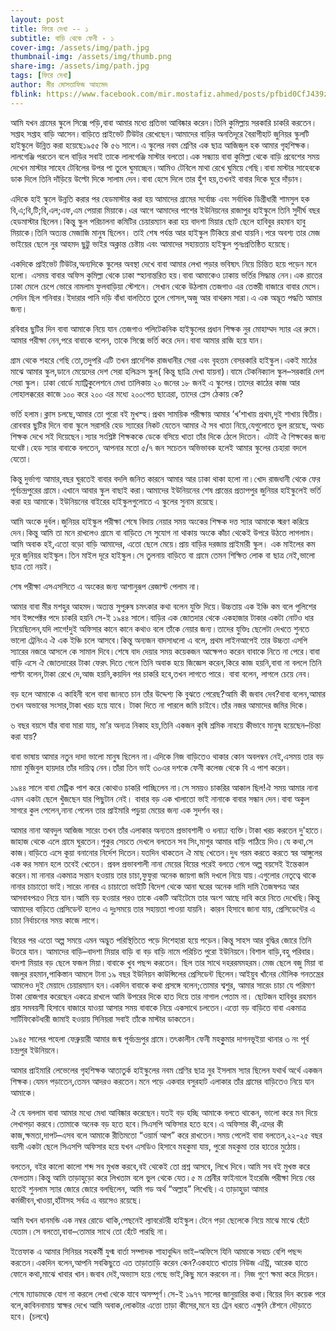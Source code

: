 ```yaml
---
layout: post
title: ফিরে দেখা -- ১
subtitle: বাড়ি থেকে ফেনী - ১
cover-img: /assets/img/path.jpg
thumbnail-img: /assets/img/thumb.png
share-img: /assets/img/path.jpg
tags: [ফিরে দেখা]
author: মীর মোসতাফিজ আহমেদ
fblink: https://www.facebook.com/mir.mostafiz.ahmed/posts/pfbid0CfJ439zatvueADbKJcXvK1op9QJPK3e2g8ju2Z5UKrCjFrgdiwT8kqkYA6yyYFnol
---
```

<p>
আমি যখন গ্রামের স্কুলে সিক্সে পড়ি,বাবা আমার মধ্যে প্রতিভা আবিষ্কার করেন।তিনি কুমিল্লায় সরকারি চাকরি করতেন। সপ্তাহ সপ্তাহ বাড়ি আসেন।বাড়িতে প্রাইভেট টিউটর রেখেছেন।আমাদের বাড়ির অনতিদূরে বৈরাগীহাট জুনিয়র স্কুলটি হাইস্কুলে উন্নিত করা হয়েছে১৯৫৫ কি ৫৬ সালে।এ স্কুলের নবম শ্রেণির এক ছাত্র আজিজুল হক আমার গৃহশিক্ষক।লালগেঞ্জি পরতেন বলে বাড়ির সবাই তাকে লালগেঞ্জি মাস্টার বলতো।এক সন্ধ্যায় বাবা কুমিল্লা থেকে বাড়ি প্রবেশের সময় দেখেন মাস্টার সাহেব টেবিলের উপর পা তুলে ঘুমাচ্ছেন।আমিও টেবিলে মাথা রেখে ঘুমিয়ে গেছি।বাবা মাস্টার সাহেবকে ডাক দিলে তিনি দাঁড়িয়ে উল্টো দিকে  সালাম দেন।বাবা হেসে দিলে তার হুঁশ হয়,তখনই বাবার দিকে ঘুরে দাঁড়ান।
</p><p>
এদিকে হাই স্কুলে উন্নতি করার পর হেডমাস্টার করা হয় আমাদের গ্রামের সর্বোচ্চ এবং সর্বাধিক ডিগ্রীধারী শামসুল হক বি,এ;বি,টি;বি,এল;এফ,এম পেয়ারা মিয়াকে।এর আগে আমাদের পাশের ইউনিয়নের রাজাপুর হাইস্কুলে তিনি সুদীর্ঘ বছর হেডমাস্টার ছিলেন।কিন্তু স্কুল পরিচালনা কমিটির চেয়ারম্যান করা হয় বাদশা মিয়ার ছোট ছেলে হাবিবুর রহমান হাবু মিয়াকে।তিনি অত্যন্ত মেজাজি মানুষ ছিলেন। তাই শেষ পর্যন্ত আর হাইস্কুল টিকিয়ে রাখা যায়নি।পরে অবশ্য তার মেজ ভাইয়ের ছেলে নুর আহমদ ছুট্টু ভাইর অক্লান্ত চেষ্টায় এবং আমাদের সহায়তায় হাইস্কুল পুনঃপ্রতিষ্ঠিত হয়েছে। </p><p>

একদিকে প্রাইভেট টিউটর,অন্যদিকে স্কুলের অবস্থা দেখে বাবা আমার লেখা পড়ার ভবিষ্যৎ নিয়ে চিন্তিত হয়ে পড়েন মনে হলো।
এসময় বাবার অফিস কুমিল্লা থেকে ঢাকা স্হানান্তরিত হয়।বাবা আমাকেও ঢাকায় ভর্তির সিদ্ধান্ত নেন।এক রাতের ঢাকা মেলে চেপে ভোরে নামলাম ফুলবাড়িয়া স্টেশনে। সেখান থেকে উঠলাম তেজগাও এর তেস্তরী বাজারে বাবার মেসে।সেদিন ছিল শনিবার।ইদারার পানি দড়ি বাঁধা বালতিতে তুলে গোসল,অজু আর বাথরুম সারা।এ এক অদ্ভূত পদ্ধতি আমার জন্য।</p><p>

রবিবার ছুটির দিন বাবা আমাকে নিয়ে যান তেজগাও পলিটেকনিক হাইস্কুলের প্রধান শিক্ষক নুর মোহাম্মদ স্যার এর রুমে।আমার পরীক্ষা নেন,পরে বাবাকে বলেন, তাকে সিক্সে ভর্তি করে দেন।বাবা আমার রাজি হয়ে যান।</p><p>

গ্রাম থেকে শহরে গেছি তো,তদুপরি এটি তখন প্রাদেশিক রাজধানীর সেরা এবং বৃহত্তম বেসরকারি হাইস্কুল।একই মাঠের মাঝে আমার স্কুল,ডানে মেয়েদের দেশ সেরা হলিক্রস স্কুল( কিন্তু ছাত্রি দেখা যায়না)।বামে টেকনিক্যাল স্কুল–সরকারি দেশ সেরা স্কুল। ঢাকা বোর্ডে ম্যাট্রিকুলেশনে মেধা তালিকায় ২০ জনের ১৮ জনই এ স্কুলের।তাদের কাঠের কাজ আর লোহালক্করের কাজে ১০০ করে ২০০ এর মধ্যে ২০০পেত ছাত্রেরা,
তাদের প্লেস ঠেকায় কে?  </p><p>

ভর্তি হলাম।ক্লাস চলছে,আমার তো পুরো বই মুখস্হ।প্রথম সাময়িক পরীক্ষায় আমার ‘খ’শাখায় প্রথম,দুই শাখায় দ্বিতীয়। 
রোববার ছুটির দিনে বাবা স্কুলে সরাসরি হেড স্যারের নিকট যেতেন  আমার ঐ সব খাতা নিয়ে,যেগুলোতে ভুল রয়েছে, অথচ শিক্ষক দেখে সই দিয়েছেন।স্যার সংশ্লিষ্ট শিক্ষককে ডেকে বসিয়ে খাতা তাঁর দিকে ঠেলে দিতেন। এটাই ঐ শিক্ষকের জন্য যথেষ্ট।হেড স্যার বাবাকে বলতেন, আপনার মতো ৫/৭ জন সচেতন অভিভাবক হলেই আমার স্কুলের চেহারা বদলে যেতো।</p><p>

কিন্তু দুর্ভাগ্য আমার,বছর ঘুরতেই বাবার বদলি জনিত কারনে আমার আর ঢাকা থাকা হলো না।খোদ রাজধানী থেকে ফের পূর্বচন্দ্রপুরের গ্রামে।এখানে আবার স্কুল বাছাই করা।আমাদের ইউনিয়নের শেষ প্রান্তের প্রতাপপুর জুনিয়র হাইস্কুলেই ভর্তি করা হয় আমাকে।ইউনিয়নের বাইরের হাইস্কুলগুলোতে এ স্কুলের সুনাম রয়েছে। </p><p>

আমি অংকে দুর্বল।জুনিয়র হাইস্কুল পরীক্ষা শেষে বিদায় নেয়ার সময় অংকের শিক্ষক দত্ত স্যার আমাকে স্মরণ করিয়ে দেন।কিন্তু আমি তা মনে রাখলেও গ্রামে বা বাড়িতে সে সুযোগ না থাকায় অংকে কাঁচা থেকেই উপরে উঠতে লাগলাম।আমি অবাক হই,এতো বড়ো বাড়ি আমাদের, এতো ছেলে মেয়ে।প্রায় বাড়ির দরজায় প্রাইমারী স্কুল। এক মাইলের কম দূরে জুনিয়র হাইস্কুল।তিন মাইল দূরে হাইস্কুল।সে তুলনায় বাড়িতে বা গ্রামে তেমন শিক্ষিত লোক বা ছাত্র নেই,ভালো ছাত্র তো নয়ই।</p><p>

শেষ পরীক্ষা এসএসসিতে এ অংকের জন্য আশানুরূপ রেজাল্ট পেলাম না। </p><p>


আমার বাবা মীর মশহুর আহমদ।অত্যন্ত সুপুরুষ চমৎকার কথা বলেন যুক্তি দিয়ে।উচ্চতায় এক ইঞ্চি কম বলে পুলিশের সাব ইন্সপেক্টর পদে চাকরি হয়নি সে-ই ১৯৪৪ সালে।বাড়ির এক জোতদার থেকে একহাজার টাকার একটা নোটও ধার নিয়েছিলেন,যদি লাগে!দুই অফিসার কানে কানে কথাও বলে তাঁকে নেয়ার জন্য।তাদের যুক্তিঃ ছেলেটা দেখতে শুনতে ভালো ট্রেনিংএ ঐ এক ইঞ্চি চলে আসবে।কিন্তু অন্যজন বাদসাধলো এ বলে, প্রথম লাইনআপেই তার উচ্চতা এসপি স্যারের নজরে আসলে কে সামাল দিবে।শেষে বাদ দেয়ার সময় কয়েকজন আক্ষেপও করেন বাবাকে নিতে না পেরে।বাবা বাড়ি এসে ঐ জোতদারের টাকা ফেরৎ দিতে গেলে তিনি অবাক হয়ে জিজ্ঞেস করেন,কিরে কাজ হয়নি,বাবা না বললে তিনি পাল্টা বলেন,টাকা রেখে দে,আজ হয়নি,কয়দিন পর চাকরি হবে,তখন লাগতে পারে। বাবা বলেন, লাগলে চেয়ে নেব। </p><p>

বড় হলে আমাকে এ কাহিনী বলে বাবা জানতে চান তাঁর উদ্দেশ্য কি বুঝতে পেরেছ?আমি কী জবাব দেব?বাবা বলেন,আমার তখন অভাবের সংসার,টাকা খরচ হয়ে যাবে। টাকা দিতে না পারলে জমি চাইবে।তাঁর নজর আমাদের জমির দিকে। </p><p>


 ৬ বছর  বয়সে যাঁর বাবা মারা যায়, মা’র অন্যত্র নিকাহ হয়,তিনি একজন কৃষি শ্রমিক নাহয়ে কীভাবে মানুষ হয়েছেন–চিন্তা করা যায়? </p><p>

বাবা ভাষায় আমার নতুন দাদা ভালো মানুষ ছিলেন না।এদিকে নিজ বাড়িতেও থাকার কোন অবলম্বন নেই,এসময় তার বড় মামা মুজিবুল হায়দার তাঁর দায়িত্ব নেন।তাঁরা তিন ভাই ৩০এর দশকে ফেনী কলেজ থেকে বি এ পাশ করেন। </p><p>

১৯৪৪ সালে বাবা মেট্রিক পাশ করে কোথাও চাকরি পাচ্ছিলেন না।সে সময়ও চাকরির আকাল ছিল!ঐ সময় আমার নানা এমন একটা ছেলে খুঁজছেন যার পিছুটান নেই।  বাবার বড় এক খালাতো ভাই নানাকে বাবার সন্ধান দেন।বাবা অকুল সাগরে কুল পেলেন,নানা পেলেন তার প্রাইমারি পড়ুয়া মেয়ের জন্য এক সুদর্শন বর। </p><p>

আমার নানা আবদুল আজিজ সারেং তখন তাঁর এলাকার অন্যতম প্রভাবশালী ও ধনাঢ্য ব্যক্তি।টাকা খরচ করতেন দু'হাতে।জাহাজ থেকে এলে গ্রামে ঘুরতেন।পুকুর সেচতে দেখলে বলতেন সব সিং,মাগুর আমার বাড়ি পাঠিয়ে দিও।যে কথা,সে কাজ।বাড়িতে এসে কূয়া বনানোর নির্দেশ দিতেন।যতদিন থাকতেন ঐ মাছ খেতেন।দুধ গরম করতে করতে স্বর আঙ্গুলের এক কর সমান হলে তবেই খেতেন। প্রবল প্রভাবশালী নানা মেয়ের বিয়ের পরেই বলতে গেলে অল্প বয়সেই ইন্তেকাল করেন।মা নানার একমাত্র সন্তান হওয়ায় তার চাচা,ফুফুরা অনেক জায়গা জমি দখলে নিয়ে যায়।এগুলোর নেতৃত্বে থাকে নানার চাচাতো ভাই।সারেং নানার এ চাচাতো ভাইটি বিদেশ থেকে আনা  ঘরের অনেক দামি দামি তৈজষপত্র  আর আসবাবপত্রও নিয়ে যান।আমি বড় হওয়ার পরও তাকে একটি আইটেমে তার অংশ আছে দাবি করে নিতে দেখেছি।কিন্তু আমাদের বাড়িতে প্রেসিডেন্ট হলেও এ দুঃসময়ে তার সহায়তা পাওয়া যায়নি। কারন হিসাবে জানা যায়, প্রেসিডেন্টের এ চাচা নির্বাচনের সময় কাজে লাগে। </p><p>

বিয়ের পর এতো অল্প সময়ে এমন অদ্ভুত পরিস্থিতিতে পড়ে দিশেহারা হয়ে পড়েন।কিন্তু সাহস আর বুদ্ধির জোরে তিনি উতরে যান।
আমাদের বাড়ি–বাদশা মিয়ার বাড়ি বা বড় বাড়ি নামে পরিচিত পুরো ইউনিয়নে।বিশাল বাড়ি,বহু পরিবার।বাদশা মিয়ার বড় ছেলে ফজল মিয়া।বাবাকে খুব পছন্দ করতেন। ছিল তার সাথে দহররমমহরম।মেজ ছেলে বজু মিয়া বা বজলুর রহমান,পাকিস্তান আমলে টানা ১৯ বছর ইউনিয়ন কাউন্সিলের প্রেসিডেন্ট ছিলেন।আইয়ুব খাঁনের মৌলিক গনতন্ত্রের আমলেও দুই মেয়াদে চেয়ারম্যান হন।একদিন বাবাকে কথা প্রসঙ্গে বলেন;তোমার শ্বশুর, আমার সারেং চাচা যে পরিমাণ টাকা রোজগার করেছেন একত্রে রাখলে আমি উপরের দিকে হাত দিয়ে তার নাগাল পেতাম না। ছোটজন হাবিবুর রহমান প্রায় সমবয়সী হিসাবে বাজারে যাওয়া আসার সময় বাবাকে নিয়ে একসাথে চলতেন।এত্তো বড় বাড়িতে বাবা একমাত্র সার্টিফিকেটধারী জামাই হওয়ায় সিনিয়রা সবাই তাঁকে মাস্টার ডাকতেন। </p><p>


 ১৯৪৫ সালের পহেলা ফেব্রুয়ারী আমার জন্ম পূর্বচন্দ্রপুর গ্রামে।তৎকালীন ফেনী মহকুুমার দাগনভূইয়া থানার ৩ নং পূর্ব চন্দ্রপুর ইউনিয়নে। </p><p>

আমার প্রাইমারি লেভেলের গৃহশিক্ষক আতাতুর্ক হাইস্কুলের নবম শ্রেণির ছাত্র নুর ইসলাম স্যার ছিলেন যথার্থ অর্থে একজন শিক্ষক।যেমন পড়াতেন,তেমন আদরও করতেন।মনে পড়ে একবার বসুরহাট এলাকার তাঁর গ্রামের বাড়িতেও নিয়ে যান আমাকে।
</p><p>

ঐ যে বললাম বাবা আমার মধ্যে মেধা আবিষ্কার করেছেন।যতই বড় হচ্ছি আমাকে বলতে থাকেন, ভালো করে মন দিয়ে লেখাপড়া করবে।তোমাকে অনেক বড় হতে হবে।সিএসপি অফিসার হতে হবে।এ অফিসার কী,এদের কী কাজ,ক্ষমতা,দাপট–এসব বলে আমাকে রীতিমতো  “ওয়ার্ম আপ” করে রাখতেন।সময় পেলেই বাবা বলতেন,২২-২৫ বছর বয়সী একটা ছেলে সিএসপি অফিসার হয়ে যখন এসডিও হিসাবে মহকুমা যায়, পুরো মহকুমা তার হাতের মুঠোয়। </p><p>

বলতেন,
বইর কালো কালো শব্দ সব মুখস্ত করবে,বই থেকেই তো প্রশ্ন আসবে, লিখে দিবে।আমি সব বই মুখস্ত করে ফেলতাম।কিন্তু আমি তাড়াহুড়ো করে লিখতাম বলে ভুল থেকে যেত।৫ ম শ্রেনীর ফাইনালে ইংরেজি পরীক্ষা দিয়ে বের হতেই শুনলাম স্যার জোরে জোরে বলছিলেন,
আমি গড অর্থ “অল্লাহ” লিখেছি।এ তাড়াহুড়া আমার কর্মজীবন,খাওয়া,হাঁটাসহ সর্বত্র এ বয়সেও রয়েছে। </p><p>

আমি যখন ধানমন্ডি এক নম্বর রোডে থাকি,পেছনেই ল্যাবরেটরী হাইস্কুল।টেনে পড়া ছেলেকে নিয়ে মাঝে মাঝে হেঁটে যেতাম।সে বলতো,বাবা–তোমার সাথে তো হেঁটে পারছি না। </p><p>

ইত্তেফাক এ আমার সিনিয়র সহকর্মী যুগ্ম বার্তা সম্পাদক শাহাবুদ্দিন ভাই–অফিসে  যিনি আমাকে সবচে বেশি পছন্দ করতেন।একদিন বলেন,আপনি সবকিছুতে এত তাড়াতাড়ি করেন কেন?একহাতে খাতায় নিউজ এন্ট্রি, আরেক হাতে ফোনে কথা,মাঝে খাবার খান।জবাব দেই,অভ্যাস হয়ে গেছে ভাই,কিছু মনে করবেন না। নিজ গুণে ক্ষমা করে দিয়েন। </p><p>

শেষে ম্যাডামকে যোগ না করলে লেখা থেকে যাবে অসম্পূর্ণ।সে-ই ১৯৭৭ সালের জানুয়ারির কথা।বিয়ের দিন কয়েক পরে বলে,কাবিননামায় স্বাক্ষর দেখে আমি অবাক,লোকটার এত্তো তাড়া কীসের,মনে হয় ট্রেন ধরতে এক্ষুনি ষ্টেশনে দৌড়াতে হবে।
(চলবে)

</p>